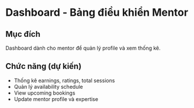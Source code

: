 # Dashboard - Bảng điều khiển Mentor

## Mục đích
Dashboard dành cho mentor để quản lý profile và xem thống kê.

## Chức năng (dự kiến)
- Thống kê earnings, ratings, total sessions
- Quản lý availability schedule
- View upcoming bookings
- Update mentor profile và expertise
